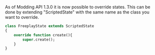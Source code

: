 As of Modding API 1.3.0 it is now possible to override states.
This can be done by extending "ScriptedState" with the same name as the class you want to override.

```haxe
class FreeplayState extends ScriptedState
{
	override function create(){
		super.create();
	}
}
```